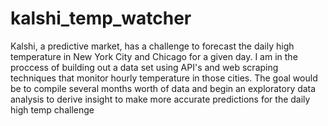 # kalshi_temp_watcher

Kalshi, a predictive market, has a challenge to forecast the daily high temperature in New York City and Chicago for a given day. I am in the proccess of building out a data set using API's and web scraping techniques that monitor hourly temperature in those cities. The goal would be to compile several months worth of data and begin an exploratory data analysis to derive insight to make more accurate predictions for the daily high temp challenge 

